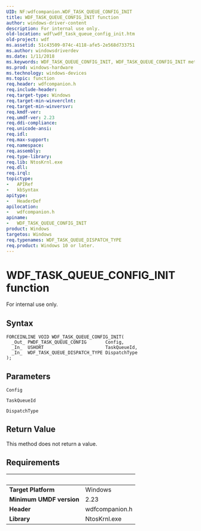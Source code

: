 ```yaml
---
UID: NF:wdfcompanion.WDF_TASK_QUEUE_CONFIG_INIT
title: WDF_TASK_QUEUE_CONFIG_INIT function
author: windows-driver-content
description: For internal use only.
old-location: wdf\wdf_task_queue_config_init.htm
old-project: wdf
ms.assetid: 51c43509-074c-4118-afe5-2e568d733751
ms.author: windowsdriverdev
ms.date: 1/11/2018
ms.keywords: WDF_TASK_QUEUE_CONFIG_INIT, WDF_TASK_QUEUE_CONFIG_INIT method, wdf.wdf_task_queue_config_init, wdfcompanion/WDF_TASK_QUEUE_CONFIG_INIT
ms.prod: windows-hardware
ms.technology: windows-devices
ms.topic: function
req.header: wdfcompanion.h
req.include-header: 
req.target-type: Windows
req.target-min-winverclnt: 
req.target-min-winversvr: 
req.kmdf-ver: 
req.umdf-ver: 2.23
req.ddi-compliance: 
req.unicode-ansi: 
req.idl: 
req.max-support: 
req.namespace: 
req.assembly: 
req.type-library: 
req.lib: NtosKrnl.exe
req.dll: 
req.irql: 
topictype:
-	APIRef
-	kbSyntax
apitype:
-	HeaderDef
apilocation:
-	wdfcompanion.h
apiname:
-	WDF_TASK_QUEUE_CONFIG_INIT
product: Windows
targetos: Windows
req.typenames: WDF_TASK_QUEUE_DISPATCH_TYPE
req.product: Windows 10 or later.
---
```



# WDF_TASK_QUEUE_CONFIG_INIT function
For internal use only.

## Syntax

````
FORCEINLINE VOID WDF_TASK_QUEUE_CONFIG_INIT(
  _Out_ PWDF_TASK_QUEUE_CONFIG       Config,
  _In_  USHORT                       TaskQueueId,
  _In_  WDF_TASK_QUEUE_DISPATCH_TYPE DispatchType
);
````

## Parameters

`Config`



`TaskQueueId`



`DispatchType`




## Return Value

This method does not return a value.


## Requirements
| &nbsp; | &nbsp; |
| ---- |:---- |
| **Target Platform** | Windows |
| **Minimum UMDF version** | 2.23 |
| **Header** | wdfcompanion.h |
| **Library** | NtosKrnl.exe |
